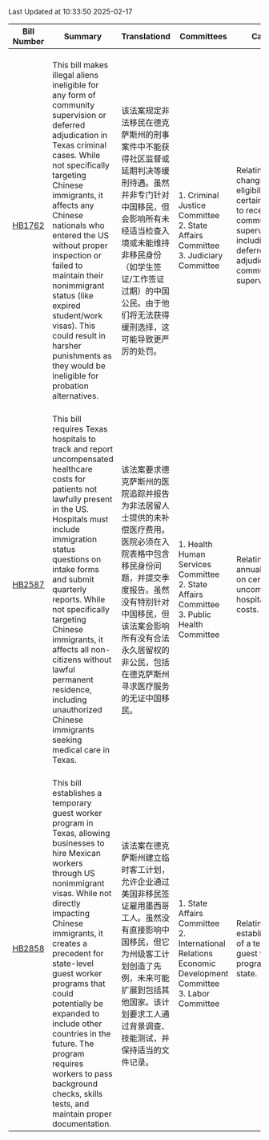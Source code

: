 Last Updated at 10:33:50 2025-02-17

|Bill Number|Summary|Translationd|Committees|Caption|Authors|Last Actiond|
|-|-|-|-|-|-|-|
|[HB1762](https://capitol.texas.gov/BillLookup/History.aspx?LegSess=89R&Bill=HB1762)|<br>This bill makes illegal aliens ineligible for any form of community supervision or deferred adjudication in Texas criminal cases. While not specifically targeting Chinese immigrants, it affects any Chinese nationals who entered the US without proper inspection or failed to maintain their nonimmigrant status (like expired student/work visas). This could result in harsher punishments as they would be ineligible for probation alternatives.<br>|<br>该法案规定非法移民在德克萨斯州的刑事案件中不能获得社区监督或延期判决等缓刑待遇。虽然并非专门针对中国移民，但会影响所有未经适当检查入境或未能维持非移民身份（如学生签证/工作签证过期）的中国公民。由于他们将无法获得缓刑选择，这可能导致更严厉的处罚。<br>|<br>1. Criminal Justice Committee<br>2. State Affairs Committee<br>3. Judiciary Committee<br>|Relating to changing the eligibility of certain persons to receive community supervision, including deferred adjudication community supervision.|Leach|01/07/2025 H Filed|
|[HB2587](https://capitol.texas.gov/BillLookup/History.aspx?LegSess=89R&Bill=HB2587)|<br>This bill requires Texas hospitals to track and report uncompensated healthcare costs for patients not lawfully present in the US. Hospitals must include immigration status questions on intake forms and submit quarterly reports. While not specifically targeting Chinese immigrants, it affects all non-citizens without lawful permanent residence, including unauthorized Chinese immigrants seeking medical care in Texas.<br>|<br>该法案要求德克萨斯州的医院追踪并报告为非法居留人士提供的未补偿医疗费用。医院必须在入院表格中包含移民身份问题，并提交季度报告。虽然没有特别针对中国移民，但该法案会影响所有没有合法永久居留权的非公民，包括在德克萨斯州寻求医疗服务的无证中国移民。<br>|<br>1. Health  Human Services Committee<br>2. State Affairs Committee<br>3. Public Health Committee<br>|Relating to an annual report on certain uncompensated hospital care costs.|Olcott|02/07/2025 H Filed|
|[HB2858](https://capitol.texas.gov/BillLookup/History.aspx?LegSess=89R&Bill=HB2858)|<br>This bill establishes a temporary guest worker program in Texas, allowing businesses to hire Mexican workers through US nonimmigrant visas. While not directly impacting Chinese immigrants, it creates a precedent for state-level guest worker programs that could potentially be expanded to include other countries in the future. The program requires workers to pass background checks, skills tests, and maintain proper documentation.<br>|<br>该法案在德克萨斯州建立临时客工计划，允许企业通过美国非移民签证雇用墨西哥工人。虽然没有直接影响中国移民，但它为州级客工计划创造了先例，未来可能扩展到包括其他国家。该计划要求工人通过背景调查、技能测试，并保持适当的文件记录。<br>|<br>1. State Affairs Committee<br>2. International Relations  Economic Development Committee<br>3. Labor Committee<br>|Relating to the establishment of a temporary guest worker program in this state.|Lopez, Ray|02/14/2025 H Filed|

